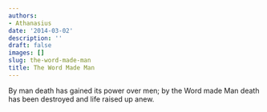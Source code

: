 ```yaml
---
authors:
- Athanasius
date: '2014-03-02'
description: ''
draft: false
images: []
slug: the-word-made-man
title: The Word Made Man
---
```


By man death has gained its power over men; by the Word made Man death has been destroyed and life raised up anew.